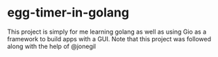 # egg-timer-in-golang
This project is simply for me learning golang as well as using Gio as a framework to build apps with a GUI. Note that this project was followed along with the help of @jonegil
